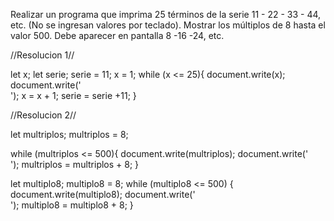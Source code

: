 Realizar un programa que imprima 25 términos de la serie 11 - 22 - 33 - 44, etc. (No se ingresan valores por teclado).
Mostrar los múltiplos de 8 hasta el valor 500. Debe aparecer en pantalla 8 -16 -24, etc.


//Resolucion 1//

let x;
let serie;
serie = 11;
x = 1;
while (x <= 25){
    document.write(x);
    document.write('<br>');
    x = x + 1;
    serie = serie +11;
}

//Resolucion 2//

let multriplos;
multriplos = 8;

while (multriplos <= 500){
    document.write(multriplos);
    document.write('<br>');
    multriplos = multriplos + 8;
}

let multiplo8;
multiplo8 = 8;
while (multiplo8 <= 500) {
    document.write(multiplo8);
    document.write('<br>');
    multiplo8 = multiplo8 + 8;
}
